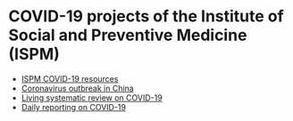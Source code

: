 # COVID-19 projects of the Institute of Social and Preventive Medicine (ISPM)

* [ISPM COVID-19 resources](https://www.ispm.unibe.ch/research/coronavirus_news/index_eng.html)
* [Coronavirus outbreak in China](https://www.ispm.unibe.ch/about_us/news/coronavirus_outbreak_in_china/index_eng.html)
* [Living systematic review on COVID-19](living-review/)
* [Daily reporting on COVID-19](reports/)
